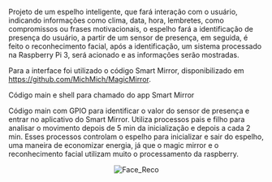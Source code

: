 Projeto de um espelho inteligente, que fará interação com o usuário, indicando informações como clima, data, hora, lembretes, como compromissos ou frases motivacionais, o espelho fará a identificação de presença do usuário, a partir de um sensor de presença, em seguida, é feito o reconhecimento facial, após a identificação, um sistema processado na Raspberry Pi 3, será acionado e as informações serão mostradas.

Para a interface foi utilizado o código Smart Mirror, disponibilizado em https://github.com/MichMich/MagicMirror.

Código main e shell para chamado do app Smart Mirror

Código main com GPIO para identificar o valor do sensor de presença e entrar no aplicativo do Smart Mirror. Utiliza processos pais e filho para analisar o movimento depois de 5 min da inicialização e depois a cada 2 min. Esses processos controlam o espelho para inicializar e sair do espelho, uma maneira de economizar energia, já que o magic mirror e o reconhecimento facial utilizam muito o processamento da raspberry.

<p align="center">
  <img src="https://github.com/bgabiz/Sistemas-Embarcados/blob/master/Banco/Images/Test.png?raw=true" alt="Face_Reco"/>
</p>


